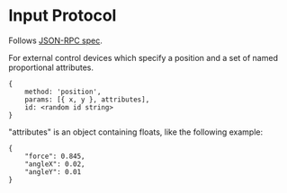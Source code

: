 # Input Protocol

Follows [JSON-RPC spec](http://json-rpc.org/wiki/specification).

For external control devices which specify a position and a set of named proportional attributes.

```
{
    method: 'position',
    params: [{ x, y }, attributes],
    id: <random id string>
}
```

"attributes" is an object containing floats, like the following example:

```
{
    "force": 0.845,
    "angleX": 0.02,
    "angleY": 0.01
}
```

